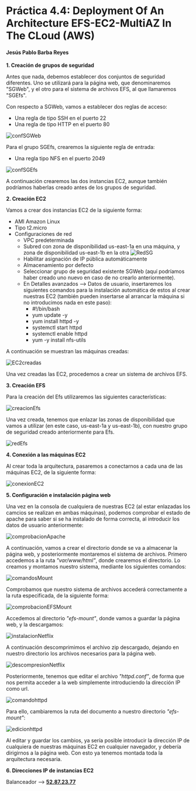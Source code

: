 # Práctica 4.4: Deployment Of An Architecture EFS-EC2-MultiAZ In The CLoud (AWS)

#### Jesús Pablo Barba Reyes

**1. Creación de grupos de seguridad**

Antes que nada, debemos establecer dos conjuntos de seguridad diferentes. Uno se utilizará para la página web, que denominaremos "SGWeb", y el otro para el sistema de archivos EFS, al que llamaremos "SGEfs".

Con respecto a SGWeb, vamos a establecer dos reglas de acceso:

- Una regla de tipo SSH en el puerto 22
- Una regla de tipo HTTP en el puerto 80

![confSGWeb](img/1-SGWeb.png)

Para el grupo SGEfs, crearemos la siguiente regla de entrada:
- Una regla tipo NFS en el puerto 2049

![confSGEfs](img/2-SGEfs.png)

A continuación crearemos las dos instancias EC2, aunque también podríamos haberlas creado antes de los grupos de seguridad.

**2. Creación EC2**

Vamos a crear dos instancias EC2 de la siguiente forma:
- AMI Amazon Linux
- Tipo t2.micro
- Configuraciones de red
  - VPC predeterminada
  - Subred con zona de disponibilidad us-east-1a en una máquina, y zona de disponibilidad us-east-1b en la otra
  ![RedSG](img/3-RedEC2.png)
  - Habilitar asignación de IP pública automáticamente
  - Almacenamiento por defecto
  - Seleccionar grupo de seguridad existente SGWeb (aquí podríamos haber creado uno nuevo en caso de no crearlo anteriormente).
  - En Detalles avanzados --> Datos de usuario, insertaremos los siguientes comandos para la instalación automática de estos al crear nuestras EC2 (también pueden insertarse al arrancar la máquina si no introducimos nada en este paso):
    - #!/bin/bash
    - yum update -y
    - yum install httpd -y
    - systemctl start httpd
    - systemctl enable httpd
    - yum -y install nfs-utils

A continuación se muestran las máquinas creadas:

![EC2creadas](img/4-Instancias_creadas.png)

Una vez creadas las EC2, procedemos a crear un sistema de archivos EFS.

**3. Creación EFS**

Para la creación del Efs utilizaremos las siguientes características:

![creacionEfs](img/5-Creacion_EFS.png)

Una vez creada, tenemos que enlazar las zonas de disponibilidad que vamos a utilizar (en este caso, us-east-1a y us-east-1b), con nuestro grupo de seguridad creado anteriormente para Efs.

![redEfs](img/6-RedEFS.png)

**4. Conexión a las máquinas EC2**

Al crear toda la arquitectura, pasaremos a conectarnos a cada una de las máquinas EC2, de la siguiente forma:

![conexionEC2](img/7-ConexionEC2.png)

**5. Configuración e instalación página web**

Una vez en la consola de cualquiera de nuestras EC2 (al estar enlazadas los camcios se realizan en ambas máquinas), podemos comprobar el estado de apache para saber si se ha instalado de forma correcta, al introducir los datos de usuario anteriormente:

![comprobacionApache](img/8-ComprobacionApacheLinux02.png)

A continuación, vamos a crear el directorio donde se va a almacenar la página web, y posteriormente montaremos el sistema de archivos. Primero accedemos a la ruta *"var/www/html"*, donde crearemos el directorio. Lo creamos y montamos nuestro sistema, mediante los siguientes comandos:

![comandosMount](img/9-ComandosLinux02.png)

Comprobamos que nuestro sistema de archivos accederá correctamente a la ruta especificada, de la siguiente forma:

![comprobacionEFSMount](img/10-ComprobacionEFSMountLinux02.png)

Accedemos al directorio *"efs-mount"*, donde vamos a guardar la página web, y la descargamos:

![instalacionNetflix](img/11-NetflixLinux02.png)

A continuación descomprimimos el archivo zip descargado, dejando en nuestro directorio los archivos necesarios para la página web.

![descompresionNetflix](img/12-Comprobacion_DescompresionLinux01.png)

Posteriormente, tenemos que editar el archivo *"httpd.conf"*, de forma que nos permita acceder a la web simplemente introduciendo la dirección IP como url.

![comandohttpd](img/13-ComandoEdicionhttpdLinux02.png)

Para ello, cambiaremos la ruta del documento a nuestro directorio *"efs-mount"*:

![edicionhttpd](img/14-EdicionhttpdLinux02.png)

Al editar y guardar los cambios, ya sería posible introducir la dirección IP de cualquiera de nuestras máquinas EC2 en cualquier navegador, y debería dirigirnos a la página web. Con esto ya tenemos montada toda la arquitectura necesaria.

**6. Direcciones IP de instancias EC2**

Balanceador --> **[52.87.23.77](http://52.87.23.77)**
